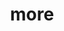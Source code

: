 ---
layout: page
title: more
nav: true
nav_order: 6
dropdown: true
children: 
    - title: posts
      permalink: /blog/
    - title: /repositories/
      permalink: repositories
    - title: projects
      permalink: /projects/
    - title: photos
      permalink: /photos/
---